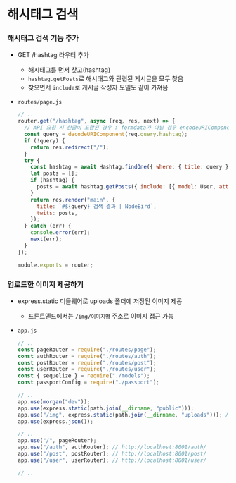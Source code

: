﻿# 해시태그 검색

### 해시태그 검색 기능 추가

- GET /hashtag 라우터 추가
  - 해시태그를 먼저 찾고(hashtag)
  - `hashtag.getPosts`로 해시태그와 관련된 게시글을 모두 찾음
  - 찾으면서 `include`로 게시글 작성자 모델도 같이 가져옴
- `routes/page.js`

  ```jsx
  // ..
  router.get("/hashtag", async (req, res, next) => {
    // API 요청 시 한글이 포함된 경우 : formdata가 아닐 경우 encodeURIComponent - decodeURIComponent 처리
    const query = decodeURIComponent(req.query.hashtag);
    if (!query) {
      return res.redirect("/");
    }
    try {
      const hashtag = await Hashtag.findOne({ where: { title: query } });
      let posts = [];
      if (hashtag) {
        posts = await hashtag.getPosts({ include: [{ model: User, attributes: ["id", "nick"] }] });
      }
      return res.render("main", {
        title: `#${query} 검색 결과 | NodeBird`,
        twits: posts,
      });
    } catch (err) {
      console.error(err);
      next(err);
    }
  });

  module.exports = router;
  ```

### 업로드한 이미지 제공하기

- express.static 미들웨어로 uploads 폴더에 저장된 이미지 제공
  - 프론트엔드에서는 `/img/이미지명` 주소로 이미지 접근 가능
- `app.js`

  ```jsx
  // ..
  const pageRouter = require("./routes/page");
  const authRouter = require("./routes/auth");
  const postRouter = require("./routes/post");
  const userRouter = require("./routes/user");
  const { sequelize } = require("./models");
  const passportConfig = require("./passport");

  // ..
  app.use(morgan("dev"));
  app.use(express.static(path.join(__dirname, "public")));
  app.use("/img", express.static(path.join(__dirname, "uploads"))); // multer img upload를 위함
  app.use(express.json());

  // ..
  app.use("/", pageRouter);
  app.use("/auth", authRouter); // http://localhost:8001/auth/
  app.use("/post", postRouter); // http://localhost:8001/post/
  app.use("/user", userRouter); // http://localhost:8001/user/

  // ..
  ```

